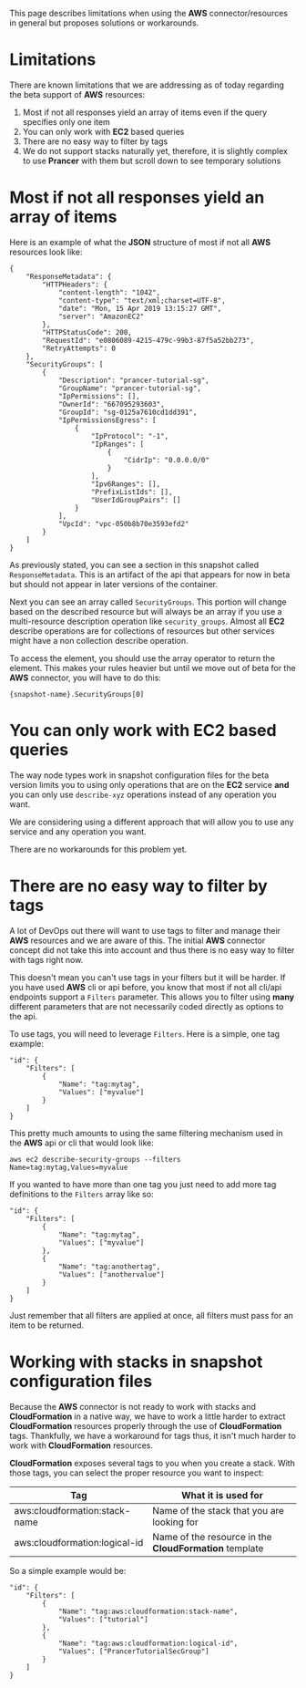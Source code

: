 This page describes limitations when using the **AWS** connector/resources in general but proposes solutions or workarounds.

# Limitations

There are known limitations that we are addressing as of today regarding the beta support of **AWS** resources:

1. Most if not all responses yield an array of items even if the query specifies only one item
2. You can only work with **EC2** based queries
3. There are no easy way to filter by tags
4. We do not support stacks naturally yet, therefore, it is slightly complex to use **Prancer** with them but scroll down to see temporary solutions

# Most if not all responses yield an array of items

Here is an example of what the **JSON** structure of most if not all **AWS** resources look like: 

    {
        "ResponseMetadata": {
            "HTTPHeaders": {
                "content-length": "1042",
                "content-type": "text/xml;charset=UTF-8",
                "date": "Mon, 15 Apr 2019 13:15:27 GMT",
                "server": "AmazonEC2"
            },
            "HTTPStatusCode": 200,
            "RequestId": "e0806089-4215-479c-99b3-87f5a52bb273",
            "RetryAttempts": 0
        },
        "SecurityGroups": [
            {
                "Description": "prancer-tutorial-sg",
                "GroupName": "prancer-tutorial-sg",
                "IpPermissions": [],
                "OwnerId": "667095293603",
                "GroupId": "sg-0125a7610cd1dd391",
                "IpPermissionsEgress": [
                    {
                        "IpProtocol": "-1",
                        "IpRanges": [
                            {
                                "CidrIp": "0.0.0.0/0"
                            }
                        ],
                        "Ipv6Ranges": [],
                        "PrefixListIds": [],
                        "UserIdGroupPairs": []
                    }
                ],
                "VpcId": "vpc-050b8b70e3593efd2"
            }
        ]
    }

As previously stated, you can see a section in this snapshot called `ResponseMetadata`. This is an artifact of the api that appears for now in beta but should not appear in later versions of the container.

Next you can see an array called `SecurityGroups`. This portion will change based on the described resource but will always be an array if you use a multi-resource description operation like `security_groups`. Almost all **EC2** describe operations are for collections of resources but other services might have a non collection describe operation.

To access the element, you should use the array operator to return the element. This makes your rules heavier but until we move out of beta for the **AWS** connector, you will have to do this:

    {snapshot-name}.SecurityGroups[0]

# You can only work with EC2 based queries

The way node types work in snapshot configuration files for the beta version limits you to using only operations that are on the **EC2** service **and** you can only use `describe-xyz` operations instead of any operation you want.

We are considering using a different approach that will allow you to use any service and any operation you want. 

There are no workarounds for this problem yet.

# There are no easy way to filter by tags

A lot of DevOps out there will want to use tags to filter and manage their **AWS** resources and we are aware of this. The initial **AWS** connector concept did not take this into account and thus there is no easy way to filter with tags right now.

This doesn't mean you can't use tags in your filters but it will be harder. If you have used **AWS** cli or api before, you know that most if not all cli/api endpoints support a `Filters` parameter. This allows you to filter using **many** different parameters that are not necessarily coded directly as options to the api.

To use tags, you will need to leverage `Filters`. Here is a simple, one tag example:

    "id": {
        "Filters": [
            {
                "Name": "tag:mytag",
                "Values": ["myvalue"]
            }
        ]
    }

This pretty much amounts to using the same filtering mechanism used in the **AWS** api or cli that would look like:

    aws ec2 describe-security-groups --filters Name=tag:mytag,Values=myvalue

If you wanted to have more than one tag you just need to add more tag definitions to the `Filters` array like so:

    "id": {
        "Filters": [
            {
                "Name": "tag:mytag",
                "Values": ["myvalue"]
            },
            {
                "Name": "tag:anothertag",
                "Values": ["anothervalue"]
            }
        ]
    }

Just remember that all filters are applied at once, all filters must pass for an item to be returned.

# Working with stacks in snapshot configuration files

Because the **AWS** connector is not ready to work with stacks and **CloudFormation** in a native way, we have to work a little harder to extract **CloudFormation** resources properly through the use of **CloudFormation** tags. Thankfully, we have a workaround for tags thus, it isn't much harder to work with **CloudFormation** resources.

**CloudFormation** exposes several tags to you when you create a stack. With those tags, you can select the proper resource you want to inspect:

| Tag | What it is used for |
|-----|---------------------|
| aws:cloudformation:stack-name | Name of the stack that you are looking for |
| aws:cloudformation:logical-id | Name of the resource in the **CloudFormation** template |

So a simple example would be:

    "id": {
        "Filters": [
            {
                "Name": "tag:aws:cloudformation:stack-name",
                "Values": ["tutorial"]
            },
            {
                "Name": "tag:aws:cloudformation:logical-id",
                "Values": ["PrancerTutorialSecGroup"]
            }
        ]
    }